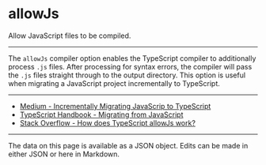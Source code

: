 <!-- Important! Do not modify comment blocks. They are necessary for the transformer to work properly -->

<!-- title -->
# allowJs

<!-- shortDescription -->
Allow JavaScript files to be compiled.

---

<!-- extendedDescription -->
The `allowJs` compiler option enables the TypeScript compiler to additionally process `.js` files. After processing for syntax errors, the compiler will pass the `.js` files straight through to the output directory. This option is useful when migrating a JavaScript project incrementally to TypeScript.

---

<!-- references -->
- [Medium - Incrementally Migrating JavaScrip to TypeScript](https://medium.com/@clayallsopp/incrementally-migrating-javascript-to-typescript-565020e49c88)
- [TypeScript Handbook - Migrating from JavaScript](https://www.typescriptlang.org/docs/handbook/migrating-from-javascript.html)
- [Stack Overflow -  How does TypeScript allowJs work?](https://stackoverflow.com/questions/40089419/how-does-typescript-allowjs-work)
---

<!-- footer -->
The data on this page is available as a JSON object. Edits can be made in either JSON or here in Markdown.
